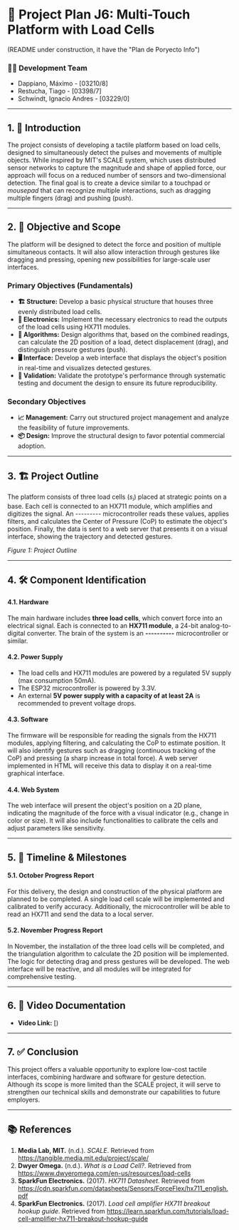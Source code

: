 # 🤖 Project Plan J6: Multi-Touch Platform with Load Cells
(README under construction, it have the "Plan de Poryecto Info")
### 👨‍💻 Development Team
- Dappiano, Máximo - [03210/8]
- Restucha, Tiago - [03398/7]
- Schwindt, Ignacio Andres - [03229/0]

***

## 1. 📝 Introduction

The project consists of developing a tactile platform based on load cells, designed to simultaneously detect the pulses and movements of multiple objects. While inspired by MIT's SCALE system, which uses distributed sensor networks to capture the magnitude and shape of applied force, our approach will focus on a reduced number of sensors and two-dimensional detection. The final goal is to create a device similar to a touchpad or *mousepad* that can recognize multiple interactions, such as dragging multiple fingers (drag) and pushing (push).

***

## 2. 🎯 Objective and Scope

The platform will be designed to detect the force and position of multiple simultaneous contacts. It will also allow interaction through gestures like dragging and pressing, opening new possibilities for large-scale user interfaces.

### Primary Objectives (Fundamentals)
-   **🏗️ Structure:** Develop a basic physical structure that houses three evenly distributed load cells.
-   **🔌 Electronics:** Implement the necessary electronics to read the outputs of the load cells using HX711 modules.
-   **🧠 Algorithms:** Design algorithms that, based on the combined readings, can calculate the 2D position of a load, detect displacement (drag), and distinguish pressure gestures (push).
-   **🖥️ Interface:** Develop a web interface that displays the object's position in real-time and visualizes detected gestures.
-   **🧪 Validation:** Validate the prototype's performance through systematic testing and document the design to ensure its future reproducibility.

### Secondary Objectives
-   **📈 Management:** Carry out structured project management and analyze the feasibility of future improvements.
-   **📦 Design:** Improve the structural design to favor potential commercial adoption.

***

## 3. 🏗️ Project Outline

The platform consists of three load cells ($s_{i}$) placed at strategic points on a base. Each cell is connected to an HX711 module, which amplifies and digitizes the signal. An --------- microcontroller reads these values, applies filters, and calculates the Center of Pressure (CoP) to estimate the object's position. Finally, the data is sent to a web server that presents it on a visual interface, showing the trajectory and detected gestures.


*Figure 1: Project Outline*

***

## 4. 🛠️ Component Identification

#### 4.1. Hardware
The main hardware includes **three load cells**, which convert force into an electrical signal. Each is connected to an **HX711 module**, a 24-bit analog-to-digital converter. The brain of the system is an **----------** microcontroller or similar.

#### 4.2. Power Supply
-   The load cells and HX711 modules are powered by a regulated 5V supply (max consumption 50mA).
-   The ESP32 microcontroller is powered by 3.3V.
-   An external **5V power supply with a capacity of at least 2A** is recommended to prevent voltage drops.

#### 4.3. Software
The firmware will be responsible for reading the signals from the HX711 modules, applying filtering, and calculating the CoP to estimate position. It will also identify gestures such as dragging (continuous tracking of the CoP) and pressing (a sharp increase in total force). A web server implemented in HTML will receive this data to display it on a real-time graphical interface.

#### 4.4. Web System
The web interface will present the object's position on a 2D plane, indicating the magnitude of the force with a visual indicator (e.g., change in color or size). It will also include functionalities to calibrate the cells and adjust parameters like sensitivity.

***

## 5. 📅 Timeline & Milestones

#### 5.1. October Progress Report
For this delivery, the design and construction of the physical platform are planned to be completed. A single load cell scale will be implemented and calibrated to verify accuracy. Additionally, the microcontroller will be able to read an HX711 and send the data to a local server.

#### 5.2. November Progress Report
In November, the installation of the three load cells will be completed, and the triangulation algorithm to calculate the 2D position will be implemented. The logic for detecting drag and press gestures will be developed. The web interface will be reactive, and all modules will be integrated for comprehensive testing.

***

## 6. 🎥 Video Documentation

-   **Video Link:** [)

***

## 7. ✅ Conclusion

This project offers a valuable opportunity to explore low-cost tactile interfaces, combining hardware and software for gesture detection. Although its scope is more limited than the SCALE project, it will serve to strengthen our technical skills and demonstrate our capabilities to future employers.

***

## 📚 References

1.  **Media Lab, MIT.** (n.d.). *SCALE*. Retrieved from https://tangible.media.mit.edu/project/scale/
2.  **Dwyer Omega.** (n.d.). *What is a Load Cell?*. Retrieved from https://www.dwyeromega.com/en-us/resources/load-cells
3.  **SparkFun Electronics.** (2017). *HX711 Datasheet*. Retrieved from https://cdn.sparkfun.com/datasheets/Sensors/ForceFlex/hx711_english.pdf
4.  **SparkFun Electronics.** (2017). *Load cell amplifier HX711 breakout hookup guide*. Retrieved from https://learn.sparkfun.com/tutorials/load-cell-amplifier-hx711-breakout-hookup-guide

